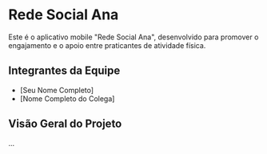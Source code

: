 # Rede Social Ana

Este é o aplicativo mobile "Rede Social Ana", desenvolvido para promover o engajamento e o apoio entre praticantes de atividade física.

## Integrantes da Equipe

* [Seu Nome Completo]
* [Nome Completo do Colega]

## Visão Geral do Projeto
...